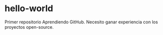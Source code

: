 # hello-world
Primer repositorio
Aprendiendo GitHub.
Necesito ganar experiencia con los proyectos open-source.
